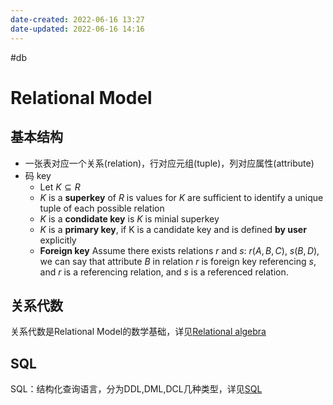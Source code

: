 ```yaml
---
date-created: 2022-06-16 13:27
date-updated: 2022-06-16 14:16
---
```


#db

# Relational Model

## 基本结构

- 一张表对应一个关系(relation)，行对应元组(tuple)，列对应属性(attribute)
- 码 key
	- Let $K \subseteq R$
	- $K$ is a **superkey** of $R$ is values for $K$ are sufficient to identify a unique tuple of each possible relation
	- $K$ is a **condidate key** is $K$ is minial superkey
	- $K$ is a **primary key**, if K is a candidate key and is defined **by user** explicitly
	- **Foreign key** Assume there exists relations $r$ and $s$: $r(A,B,C)$, $s(B,D)$, we can say that attribute $B$ in relation $r$ is foreign key referencing $s$, and $r$ is a referencing relation, and $s$ is a referenced relation.

## 关系代数

关系代数是Relational Model的数学基础，详见[Relational algebra](algebra.md)

## SQL

SQL：结构化查询语言，分为DDL,DML,DCL几种类型，详见[SQL](sql.md)